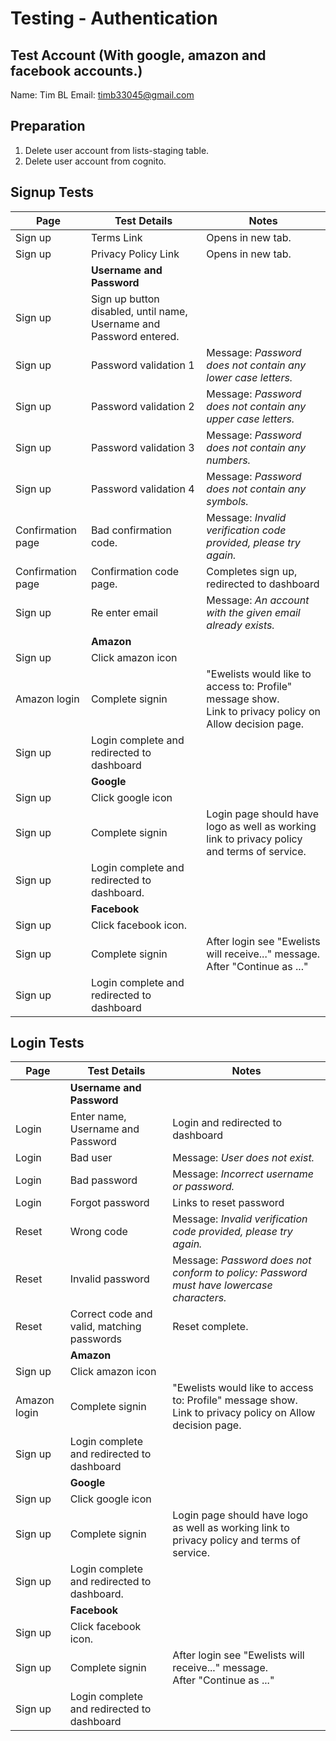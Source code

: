 # Testing - Authentication

## Test Account (With google, amazon and facebook accounts.)
Name: Tim BL
Email: timb33045@gmail.com

## Preparation
1. Delete user account from lists-staging table.
1. Delete user account from cognito.

## Signup Tests
| Page | Test Details | Notes |
| --- | --- | --- |
| Sign up | Terms Link | Opens in new tab. |
| Sign up | Privacy Policy Link | Opens in new tab. |
| | **Username and Password** | |
| Sign up | Sign up button disabled, until name, Username and Password entered. |  |
| Sign up | Password validation 1 | Message: *Password does not contain any lower case letters.* |
| Sign up | Password validation 2 | Message: *Password does not contain any upper case letters.* |
| Sign up | Password validation 3 | Message: *Password does not contain any numbers.* |
| Sign up | Password validation 4 | Message: *Password does not contain any symbols.* |
| Confirmation page | Bad confirmation code. | Message: *Invalid verification code provided, please try again.* |
| Confirmation page | Confirmation code page. | Completes sign up, redirected to dashboard |
| Sign up | Re enter email | Message: *An account with the given email already exists.* |
| | **Amazon** | |
| Sign up | Click amazon icon | |
| Amazon login | Complete signin | "Ewelists would like to access to: Profile" message show.<br> Link to privacy policy on Allow decision page. |
| Sign up | Login complete and redirected to dashboard | |
| | **Google** | |
| Sign up | Click google icon |
| Sign up | Complete signin | Login page should have logo as well as working link to privacy policy and terms of service. |
| Sign up | Login complete and redirected to dashboard. | |
| | **Facebook** | |
| Sign up | Click facebook icon. | |
| Sign up | Complete signin | After login see "Ewelists will receive..." message.<br> After "Continue as ..." |
| Sign up | Login complete and redirected to dashboard | |

## Login Tests
| Page | Test Details | Notes |
| --- | --- | --- |
| | **Username and Password** | |
| Login | Enter name, Username and Password | Login and redirected to dashboard |
| Login | Bad user | Message: *User does not exist.* |
| Login | Bad password | Message: *Incorrect username or password.* |
| Login | Forgot password | Links to reset password |
| Reset | Wrong code | Message: *Invalid verification code provided, please try again.* |
| Reset | Invalid password | Message: *Password does not conform to policy: Password must have lowercase characters.* |
| Reset | Correct code and valid, matching passwords | Reset complete. |
| | **Amazon** | |
| Sign up | Click amazon icon | |
| Amazon login | Complete signin | "Ewelists would like to access to: Profile" message show.<br> Link to privacy policy on Allow decision page. |
| Sign up | Login complete and redirected to dashboard | |
| | **Google** | |
| Sign up | Click google icon |
| Sign up | Complete signin | Login page should have logo as well as working link to privacy policy and terms of service. |
| Sign up | Login complete and redirected to dashboard. | |
| | **Facebook** | |
| Sign up | Click facebook icon. | |
| Sign up | Complete signin | After login see "Ewelists will receive..." message.<br> After "Continue as ..." |
| Sign up | Login complete and redirected to dashboard | |
